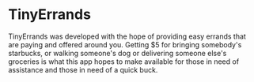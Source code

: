 # TinyErrands

TinyErrands was developed with the hope of providing easy errands that are paying and offered around you. Getting $5 for bringing somebody's
starbucks, or walking someone's dog or delivering someone else's groceries is what this app hopes to make available for those in need of assistance
and those in need of a quick buck. 
